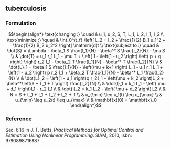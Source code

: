 ## tuberculosis

### Formulation
```math
\begin{align*}
\text{changing :} \quad & u_1, u_2, S, T, L_1, L_2, I_1, I_2 \\
\text{minimize :} \quad & \int_0^{t_f} \left[ L_2 + I_2 + \frac{1}{2} B_1 u_1^2 + \frac{1}{2} B_2 u_2^2 \right] \mathrm{d}t \\
\text{subject to :} \quad & \dot{S} = \Lambda - \beta_1 S \frac{I_1}{N} - \beta^* S \frac{I_2}{N} - \mu S \\
& \dot{T} = u_1 r_1 L_1 - \mu T + \left( 1 - \left(1 - u_2 \right) \left( p + q \right) \right) r_2 I_1 - \beta_2 T \frac{I_1}{N} - \beta^* T \frac{I_2}{N} \\
& \dot{L}_1 = \beta_1 S \frac{I_1}{N} - \left(\mu + k+1 \right) L_1 - u_1 r_1 L_1 + \left(1 - u_2 \right) p r_2 I_1 + \beta_2 T \frac{I_1}{N} - \beta^* L_1 \frac{I_2}{N} \\
& \dot{L}_2 = \left(1 - u_1 \right)q r_2 I_1 - \left(\mu + k_2 \right)L_2 + \beta^*\left(S + L_1 + T \right) \frac{I_2}{N} \\
& \dot{I}_1 = k_1 L_1 - \left( \mu + d_1 \right)I_1 - r_2 I_1 \\
& \dot{I}_2 = k_1 L_2 - \left( \mu + d_2 \right)I_2 \\
& N = S + L_1 + I_1 + L_2 + I_2 + T \\
& u_{\min} \leq u_1(t) \leq u_{\max} \\
& u_{\min} \leq u_2(t) \leq u_{\max} \\
& \mathbf{x}(0) = \mathbf{x}_0
\end{align*}
```

### Reference
Sec. 6.16 in J. T. Betts, *Practical Methods for Optimal Control and Estimation Using Nonlinear Programming*. SIAM, 2010, isbn: 9780898716887